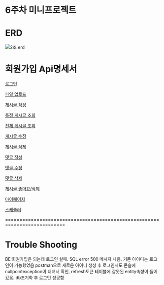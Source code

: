 # 6주차 미니프로젝트

<h1>
ERD
</h1>



![2조 erd](https://user-images.githubusercontent.com/110470208/189051930-421375cf-4c65-4365-b49e-bb6f04da89d9.JPG)





# 회원가입 Api명세서

[로그인](https://www.notion.so/3270af0408bc4e72b8a521b7948b4476)

[파일 업로드](https://www.notion.so/434cc1525d094ee3b6e6393457cae330)

[게시글 작성](https://www.notion.so/762abbeae76249998b589f5da96c075b)

[특정 게시글 조회](https://www.notion.so/0115b870ca694b7e9d033d4331be3441)

[전체 게시글 조회](https://www.notion.so/db883d2c1db943d689a4f1529bf080d9)

[게시글 수정](https://www.notion.so/d67c38a4a7af450d83d2f190d7828634)

[게시글 삭제](https://www.notion.so/971420c6947c438ba1532448f22b1aef)

[댓글 작성 ](https://www.notion.so/dc45ef8e700b4efeae0d9c6489488523)

[댓글 수정](https://www.notion.so/be88a9c96fc94e76a9be999585812e40)

[댓글 삭제](https://www.notion.so/455263b828e54bfd8a83a92a558ec329)

[게시글 좋아요/삭제](https://www.notion.so/83c909d4823140fa8e1ab8d6952f142d)

[마이페이지](https://www.notion.so/0c9a7e5a9f664aeabcb3ca3784d22183)

[스케쥴러](https://www.notion.so/a3d8d9e9478e48e8a4a2413097800a24)

===========================================================================
<br>
<h1>Trouble Shooting</h1>

BE:회원가입은 되는데 로그인 실패. SQL error 500 메시지 나옴. 기존 아이디는 로그인이 가능했었음
postman으로 새로운 아이디 생성 후 로그인시도 콘솔에 nullpointexception이 터져서 확인, 
refresh토큰 테이블에 잘못된 entity속성이 들어갔음.
db초기화 후 로그인 성공함




